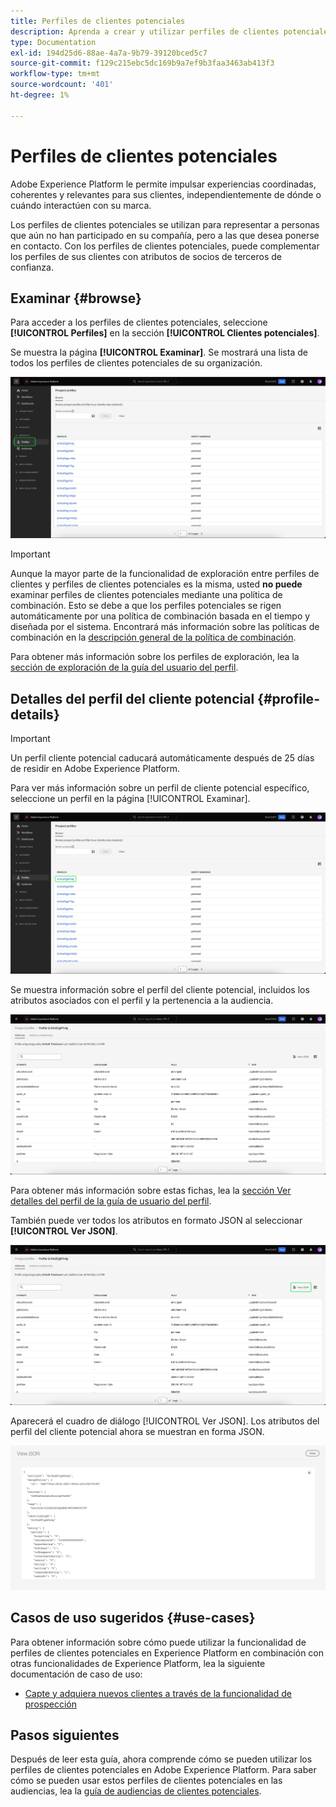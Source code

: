 ```yaml
---
title: Perfiles de clientes potenciales
description: Aprenda a crear y utilizar perfiles de clientes potenciales para recopilar información sobre clientes desconocidos mediante información de terceros.
type: Documentation
exl-id: 194d25d6-88ae-4a7a-9b79-39120bced5c7
source-git-commit: f129c215ebc5dc169b9a7ef9b3faa3463ab413f3
workflow-type: tm+mt
source-wordcount: '401'
ht-degree: 1%

---
```


# Perfiles de clientes potenciales

Adobe Experience Platform le permite impulsar experiencias coordinadas, coherentes y relevantes para sus clientes, independientemente de dónde o cuándo interactúen con su marca.

Los perfiles de clientes potenciales se utilizan para representar a personas que aún no han participado en su compañía, pero a las que desea ponerse en contacto. Con los perfiles de clientes potenciales, puede complementar los perfiles de sus clientes con atributos de socios de terceros de confianza.

## Examinar {#browse}

Para acceder a los perfiles de clientes potenciales, seleccione **[!UICONTROL Perfiles]** en la sección **[!UICONTROL Clientes potenciales]**.

Se muestra la página **[!UICONTROL Examinar]**. Se mostrará una lista de todos los perfiles de clientes potenciales de su organización.

![El botón [!UICONTROL Perfiles] está resaltado y muestra la página [!UICONTROL Examinar] en busca de perfiles de clientes potenciales.](../images/prospect-profile/browse-profiles.png)

>[!IMPORTANT]
>
>Aunque la mayor parte de la funcionalidad de exploración entre perfiles de clientes y perfiles de clientes potenciales es la misma, usted **no puede** examinar perfiles de clientes potenciales mediante una política de combinación. Esto se debe a que los perfiles potenciales se rigen automáticamente por una política de combinación basada en el tiempo y diseñada por el sistema. Encontrará más información sobre las políticas de combinación en la [descripción general de la política de combinación](../merge-policies/overview.md).

Para obtener más información sobre los perfiles de exploración, lea la [sección de exploración de la guía del usuario del perfil](./user-guide.md#browse-identity).

## Detalles del perfil del cliente potencial {#profile-details}

>[!IMPORTANT]
>
>Un perfil cliente potencial caducará automáticamente después de 25 días de residir en Adobe Experience Platform.

Para ver más información sobre un perfil de cliente potencial específico, seleccione un perfil en la página [!UICONTROL Examinar].

![Un perfil de cliente potencial está resaltado en la página de exploración.](../images/prospect-profile/select-specific-profile.png)

Se muestra información sobre el perfil del cliente potencial, incluidos los atributos asociados con el perfil y la pertenencia a la audiencia.

![Se muestra la página de detalles del perfil del cliente potencial.](../images/prospect-profile/profile-details.png)

Para obtener más información sobre estas fichas, lea la [sección Ver detalles del perfil de la guía de usuario del perfil](./user-guide.md#profile-detail).

También puede ver todos los atributos en formato JSON al seleccionar **[!UICONTROL Ver JSON]**.

![El botón [!UICONTROL Ver JSON] está resaltado en la página de detalles del perfil del cliente potencial.](../images/prospect-profile/profile-select-view-json.png)

Aparecerá el cuadro de diálogo [!UICONTROL Ver JSON]. Los atributos del perfil del cliente potencial ahora se muestran en forma JSON.

![Los atributos del perfil del cliente potencial se muestran en forma JSON.](../images/prospect-profile/profile-view-json.png)

## Casos de uso sugeridos {#use-cases}

Para obtener información sobre cómo puede utilizar la funcionalidad de perfiles de clientes potenciales en Experience Platform en combinación con otras funcionalidades de Experience Platform, lea la siguiente documentación de caso de uso:

- [Capte y adquiera nuevos clientes a través de la funcionalidad de prospección](../../rtcdp/partner-data/prospecting.md)

## Pasos siguientes

Después de leer esta guía, ahora comprende cómo se pueden utilizar los perfiles de clientes potenciales en Adobe Experience Platform. Para saber cómo se pueden usar estos perfiles de clientes potenciales en las audiencias, lea la [guía de audiencias de clientes potenciales](../../segmentation/types/prospect-audiences.md).
